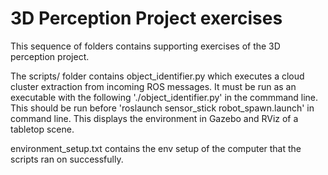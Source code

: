 # 3D Perception Project exercises

This sequence of folders contains supporting exercises of the 3D perception
project.

The scripts/ folder contains object_identifier.py which executes a cloud
cluster extraction from incoming ROS messages. It must be run as an
executable with the following './object_identifier.py' in the commmand line.
This should be run before 'roslaunch sensor_stick robot_spawn.launch' 
in command line. This displays the environment in Gazebo and RViz of a
tabletop scene. 

environment_setup.txt contains the env setup of the computer that the scripts
ran on successfully.

